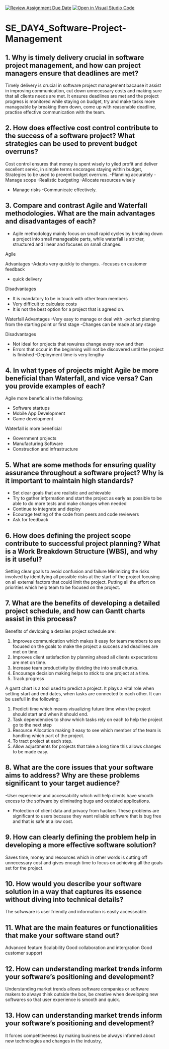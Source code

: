 [![Review Assignment Due Date](https://classroom.github.com/assets/deadline-readme-button-22041afd0340ce965d47ae6ef1cefeee28c7c493a6346c4f15d667ab976d596c.svg)](https://classroom.github.com/a/9pw6JKcu)
[![Open in Visual Studio Code](https://classroom.github.com/assets/open-in-vscode-2e0aaae1b6195c2367325f4f02e2d04e9abb55f0b24a779b69b11b9e10269abc.svg)](https://classroom.github.com/online_ide?assignment_repo_id=18487810&assignment_repo_type=AssignmentRepo)
# SE_DAY4_Software-Project-Management
## 1. Why is timely delivery crucial in software project management, and how can project managers ensure that deadlines are met?
Timely delivery is crucial in software project management bacause it assist in improving communication, cut down unnecessary costs and making sure that all clients needs are met. It ensures deadlines are met and the project progress is monitored while staying on budget, try and make tasks more manageable by breaking them down, come up with reasonable deadline, practise effective communication with the team.

## 2. How does effective cost control contribute to the success of a software project? What strategies can be used to prevent budget overruns?
Cost control ensures that money is spent wisely to yiled profit and deliver excellent servic, in simple terms encorages staying within budget,
Strategies to be used to prevent budget overruns. 
-Planning accurately 
-Manage scope 
-Realistic budgeting
-Allocate resources wisely
- Manage risks 
-Communicate effectively.
## 3. Compare and contrast Agile and Waterfall methodologies. What are the main advantages and disadvantages of each?
- Agile methodology mainly focus on small rapid cycles by breaking down a project into small manageable parts, while waterfall is stricter, structured and linear and focuses on small changes.
  
Agile 

Advantages
-Adapts very quickly to changes.
-focuses on customer feedback 
- quick delivery 

Disadvantages
- It is mandatory to be in touch with other team members
- Very difficult to calculate costs
- It is not the best option for a project that is agreed on.

Waterfall
Advantages 
-Very easy to manage or deal with
-perfect planning from the starting point or first stage
-Changes can be made at any stage

Disadvantages
- Not ideal for projects that rewuires change every now and then
- Errors that occur in the beginning willl not be discovered until the project is finished
-Deployment time is very lengthy

## 4. In what types of projects might Agile be more beneficial than Waterfall, and vice versa? Can you provide examples of each?
Agile more beneficial in the following: 
- Software startups
- Mobile App Development
- Game development

Waterfall is more beneficial 
- Government projects
- Manufacturing Software
- Construction and infrastructure
## 5. What are some methods for ensuring quality assurance throughout a software project? Why is it important to maintain high standards?
- Set clear goals that are realistic and achievable
- Try to gather infprmation and start the project as early as possible to be able to do more tests and make changes when needed
- Continue to integrate and deploy
- Ecourage testing of the code from peers and code reviewers
- Ask for feedback 

## 6. How does defining the project scope contribute to successful project planning? What is a Work Breakdown Structure (WBS), and why is it useful?
Setting clear goals to avoid confusion and failure
Minimizing the risks involved by identifying all possible risks at the start of the project focusing on all external factors that could limit the project.
Putting all the effort on priorities which help team to be focused on the project.

## 7. What are the benefits of developing a detailed project schedule, and how can Gantt charts assist in this process?
Benefits of devloping a detailes project schedule are:
1. Improves communication which makes it easy for team members to are focused on the goals to make the project a success and deadlines are met on time.
2. Improves client satisfaction by planning ahead all clients expectations are met on time.
3. Increase team productivity by dividing the into small chunks.
4. Encourage decision making helps to stick to one project at a time.
5. Track progress 

A gantt chart is a tool used to predict a project. It plays a vital role when setting start and end dates, when tasks are connected to each other.
It can be usefull in the following: 
1. Predicti time which means visualizing future time when the project should start and when it should end.
2. Task dependencies to show which tasks rely on each to help the project go to the next step
3. Resource Allocation making it easy to see which member of the team is handling which part of the project.
4. To tract project at each step.
5. Allow adjustments for projects that take a long time this allows changes to be made easy.

## 8. What are the core issues that your software aims to address? Why are these problems significant to your target audience?
-User experience and accessability which will help clients have smooth excess to the software by eliminating bugs and outdated applications.
- Protection of client data and privacy from hackers
These problems are significant to users because they want reliable software that is bug free and that is safe at a low cost.

## 9. How can clearly defining the problem help in developing a more effective software solution?
Saves time, money and resources which in other words is cutting off unnecessary cost and gives enough time to focus on achieving all the goals set for the project.

## 10. How would you describe your software solution in a way that captures its essence without diving into technical details?
The sofwware is user friendly and information is easily accesseable.

## 11. What are the main features or functionalities that make your software stand out?
Advanced feature 
Scalability 
Good collaboration and intergration
Good customer support

## 12.  How can understanding market trends inform your software’s positioning and development?
Understanding market trends allows software companies or software makers to always think outside the box, be creative when developing new softwares so that user experience is smooth and quick.

## 13. How can understanding market trends inform your software’s positioning and development?
It forces competitiveness by making business be always informed about new technologies and changes in the industry,

